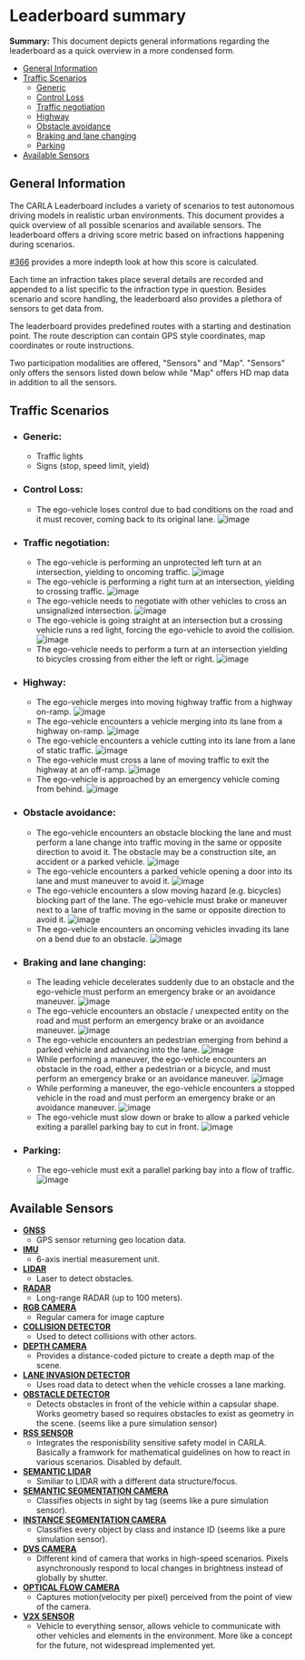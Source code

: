 # Leaderboard summary

**Summary:** This document depicts general informations regarding the leaderboard as a quick overview in a more condensed form.

- [General Information](#general-information)
- [Traffic Scenarios](#traffic-scenarios)
  - [Generic](#generic)
  - [Control Loss](#control-loss)
  - [Traffic negotiation](#traffic-negotiation)
  - [Highway](#highway)
  - [Obstacle avoidance](#obstacle-avoidance)
  - [Braking and lane changing](#braking-and-lane-changing)
  - [Parking](#parking)
- [Available Sensors](#available-sensors)

## General Information

The CARLA Leaderboard includes a variety of scenarios to test autonomous driving models in realistic urban environments. This document provides a quick overview of all possible scenarios and available sensors.
The leaderboard offers a driving score metric based on infractions happening during scenarios. 

[#366](https://github.com/una-auxme/paf/issues/366) provides a more indepth look at how this score is calculated.

Each time an infraction takes place several details are recorded and appended to a list specific to the infraction type in question. Besides scenario and score handling, the leaderboard also provides a plethora of sensors to get data from.

The leaderboard provides predefined routes with a starting and destination point. The route description can contain GPS style coordinates, map coordinates or route instructions.

Two participation modalities are offered, "Sensors" and "Map". "Sensors" only offers the sensors listed down below while "Map" offers HD map data in addition to all the sensors.

## Traffic Scenarios

- ### **Generic:**
    
    - Traffic lights
    - Signs (stop, speed limit, yield)
      
- ### **Control Loss:**
    
    - The ego-vehicle loses control due to bad conditions on the road and it must recover, coming back to its original lane.
      ![image](https://leaderboard.carla.org/assets/images/TR01.png)
    
- ### **Traffic negotiation:**
    
    - The ego-vehicle is performing an unprotected left turn at an intersection, yielding to oncoming traffic.
      ![image](https://leaderboard.carla.org/assets/images/TR08.png)
    - The ego-vehicle is performing a right turn at an intersection, yielding to crossing traffic.
      ![image](https://leaderboard.carla.org/assets/images/TR09.png)
    - The ego-vehicle needs to negotiate with other vehicles to cross an unsignalized intersection.
      ![image](https://leaderboard.carla.org/assets/images/TR10.png)
    - The ego-vehicle is going straight at an intersection but a crossing vehicle runs a red light, forcing the ego-vehicle to avoid the collision.
      ![image](https://leaderboard.carla.org/assets/images/TR07.png)
    - The ego-vehicle needs to perform a turn at an intersection yielding to bicycles crossing from either the left or right.
      ![image](https://leaderboard.carla.org/assets/images/TR13.png)
    
- ### **Highway:**
    
    - The ego-vehicle merges into moving highway traffic from a highway on-ramp.
      ![image](https://leaderboard.carla.org/assets/images/TR18.png)
    - The ego-vehicle encounters a vehicle merging into its lane from a highway on-ramp.
      ![image](https://leaderboard.carla.org/assets/images/TR19.png)
    - The ego-vehicle encounters a vehicle cutting into its lane from a lane of static traffic.
      ![image](https://leaderboard.carla.org/assets/images/TR20.png)
    - The ego-vehicle must cross a lane of moving traffic to exit the highway at an off-ramp.
      ![image](https://leaderboard.carla.org/assets/images/TR21.png)
    - The ego-vehicle is approached by an emergency vehicle coming from behind.
      ![image](https://leaderboard.carla.org/assets/images/TR23.png)
    
- ### **Obstacle avoidance:**
    
    - The ego-vehicle encounters an obstacle blocking the lane and must perform a lane change into traffic moving in the same or opposite direction to avoid it. The obstacle may be a construction site, an accident or a parked vehicle.
      ![image](https://leaderboard.carla.org/assets/images/TR14.png)
    - The ego-vehicle encounters a parked vehicle opening a door into its lane and must maneuver to avoid it.
      ![image](https://leaderboard.carla.org/assets/images/TR15.png)
    - The ego-vehicle encounters a slow moving hazard (e.g. bicycles) blocking part of the lane. The ego-vehicle must brake or maneuver next to a lane of traffic moving in the same or opposite direction to avoid it.
      ![image](https://leaderboard.carla.org/assets/images/TR16.png)
    - The ego-vehicle encounters an oncoming vehicles invading its lane on a bend due to an obstacle.
      ![image](https://leaderboard.carla.org/assets/images/TR22.png)
    
- ### **Braking and lane changing:**
    
    - The leading vehicle decelerates suddenly due to an obstacle and the ego-vehicle must perform an emergency brake or an avoidance maneuver.
      ![image](https://leaderboard.carla.org/assets/images/TR02.png)
    - The ego-vehicle encounters an obstacle / unexpected entity on the road and must perform an emergency brake or an avoidance maneuver.
      ![image](https://leaderboard.carla.org/assets/images/TR03.png)
    - The ego-vehicle encounters an pedestrian emerging from behind a parked vehicle and advancing into the lane.
      ![image](https://leaderboard.carla.org/assets/images/TR17.png)
    - While performing a maneuver, the ego-vehicle encounters an obstacle in the road, either a pedestrian or a bicycle, and must perform an emergency brake or an avoidance maneuver.
      ![image](https://leaderboard.carla.org/assets/images/TR04.png)
    - While performing a maneuver, the ego-vehicle encounters a stopped vehicle in the road and must perform an emergency brake or an avoidance maneuver.
      ![image](https://leaderboard.carla.org/assets/images/TR19a.png)
    - The ego-vehicle must slow down or brake to allow a parked vehicle exiting a parallel parking bay to cut in front.
      ![image](https://leaderboard.carla.org/assets/images/TR12.png)
    
- ### **Parking:**
    
    - The ego-vehicle must exit a parallel parking bay into a flow of traffic.
      ![image](https://leaderboard.carla.org/assets/images/TR11.png)

## Available Sensors

  - **[GNSS](https://carla.readthedocs.io/en/latest/ref_sensors/#gnss-sensor)**
    - GPS sensor returning geo location data.
  - **[IMU](https://carla.readthedocs.io/en/latest/ref_sensors/#imu-sensor)**
    - 6-axis inertial measurement unit.
  - **[LIDAR](https://carla.readthedocs.io/en/latest/ref_sensors/#lidar-sensor)**
    - Laser to detect obstacles.
  - **[RADAR](https://carla.readthedocs.io/en/latest/ref_sensors/#radar-sensor)**
    - Long-range RADAR (up to 100 meters).
  - **[RGB CAMERA](https://carla.readthedocs.io/en/latest/ref_sensors/#rgb-camera)**
    - Regular camera for image capture
  - **[COLLISION DETECTOR](https://carla.readthedocs.io/en/latest/ref_sensors/#collision-detector)**
    - Used to detect collisions with other actors.
  - **[DEPTH CAMERA](https://carla.readthedocs.io/en/latest/ref_sensors/#depth-camera)**
    - Provides a distance-coded picture to create a depth map of the scene.
  - **[LANE INVASION DETECTOR](https://carla.readthedocs.io/en/latest/ref_sensors/#lane-invasion-detector)**
    - Uses road data to detect when the vehicle crosses a lane marking.
  - **[OBSTACLE DETECTOR](https://carla.readthedocs.io/en/latest/ref_sensors/#obstacle-detector)**
    - Detects obstacles in front of the vehicle within a capsular shape. Works geometry based so requires obstacles to exist as geometry in the scene. (seems like a pure simulation sensor)
  - **[RSS SENSOR](https://carla.readthedocs.io/en/latest/ref_sensors/#rss-sensor)**
    - Integrates the responisbility sensitive safety model in CARLA. Basically a framwork for mathematical guidelines on how to react in various scenarios. Disabled by default.
  - **[SEMANTIC LIDAR](https://carla.readthedocs.io/en/latest/ref_sensors/#semantic-lidar-sensor)**
    - Similiar to LIDAR with a different data structure/focus.
  - **[SEMANTIC SEGMENTATION CAMERA](https://carla.readthedocs.io/en/latest/ref_sensors/#semantic-segmentation-camera)**
    - Classifies objects in sight by tag (seems like a pure simulation sensor).
  - **[INSTANCE SEGMENTATION CAMERA](https://carla.readthedocs.io/en/latest/ref_sensors/#instance-segmentation-camera)**
    - Classifies every object by class and instance ID (seems like a pure simulation sensor).
  - **[DVS CAMERA](https://carla.readthedocs.io/en/latest/ref_sensors/#dvs-camera)**
    - Different kind of camera that works in high-speed scenarios. Pixels asynchronously respond to local changes in brightness instead of globally by shutter.
  - **[OPTICAL FLOW CAMERA](https://carla.readthedocs.io/en/latest/ref_sensors/#optical-flow-camera)**
    - Captures motion(velocity per pixel) perceived from the point of view of the camera.
  - **[V2X SENSOR](https://carla.readthedocs.io/en/latest/ref_sensors/#v2x-sensor)**
    - Vehicle to everything sensor, allows vehicle to communicate with other vehicles and elements in the environment. More like a concept for the future, not widespread implemented yet.
